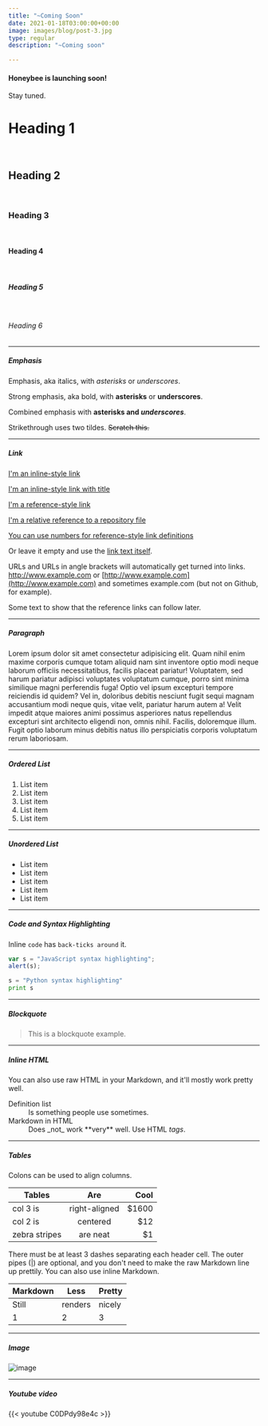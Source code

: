 ```yaml
---
title: "~Coming Soon"
date: 2021-01-18T03:00:00+00:00
image: images/blog/post-3.jpg
type: regular
description: "~Coming soon"

---
```

#### Honeybee is launching soon!

Stay tuned.

# Heading 1

<br>

## Heading 2

<br>

### Heading 3

<br>

#### Heading 4

<br>

##### Heading 5

<br>

###### Heading 6

<hr>

##### Emphasis

Emphasis, aka italics, with _asterisks_ or _underscores_.

Strong emphasis, aka bold, with **asterisks** or **underscores**.

Combined emphasis with **asterisks and _underscores_**.

Strikethrough uses two tildes. ~~Scratch this.~~

<hr>

##### Link

[I'm an inline-style link](https://www.google.com)

[I'm an inline-style link with title](https://www.google.com "Google's Homepage")

[I'm a reference-style link](https://www.themefisher.com)

[I'm a relative reference to a repository file](../blob/master/LICENSE)

[You can use numbers for reference-style link definitions](https://gethugothemes.com)

Or leave it empty and use the [link text itself](https://www.getjekyllthemes.com).

URLs and URLs in angle brackets will automatically get turned into links.
http://www.example.com or [http://www.example.com](http://www.example.com) and sometimes
example.com (but not on Github, for example).

Some text to show that the reference links can follow later.

<hr>

##### Paragraph

Lorem ipsum dolor sit amet consectetur adipisicing elit. Quam nihil enim maxime corporis cumque totam aliquid nam sint inventore optio modi neque laborum officiis necessitatibus, facilis placeat pariatur! Voluptatem, sed harum pariatur adipisci voluptates voluptatum cumque, porro sint minima similique magni perferendis fuga! Optio vel ipsum excepturi tempore reiciendis id quidem? Vel in, doloribus debitis nesciunt fugit sequi magnam accusantium modi neque quis, vitae velit, pariatur harum autem a! Velit impedit atque maiores animi possimus asperiores natus repellendus excepturi sint architecto eligendi non, omnis nihil. Facilis, doloremque illum. Fugit optio laborum minus debitis natus illo perspiciatis corporis voluptatum rerum laboriosam.

<hr>

##### Ordered List

1. List item
2. List item
3. List item
4. List item
5. List item

<hr>

##### Unordered List

* List item
* List item
* List item
* List item
* List item

<hr>

##### Code and Syntax Highlighting

Inline `code` has `back-ticks around` it.

```javascript
var s = "JavaScript syntax highlighting";
alert(s);
```

```python
s = "Python syntax highlighting"
print s
```

<hr>

##### Blockquote

> This is a blockquote example.

<hr>

##### Inline HTML

You can also use raw HTML in your Markdown, and it'll mostly work pretty well.

<dl>
<dt>Definition list</dt>
<dd>Is something people use sometimes.</dd>

<dt>Markdown in HTML</dt>
<dd>Does _not_ work **very** well. Use HTML <em>tags</em>.</dd>
</dl>

<hr>

##### Tables

Colons can be used to align columns.

| Tables | Are | Cool |
| --- | :---: | ---: |
| col 3 is | right-aligned | $1600 |
| col 2 is | centered | $12 |
| zebra stripes | are neat | $1 |

There must be at least 3 dashes separating each header cell.
The outer pipes (|) are optional, and you don't need to make the
raw Markdown line up prettily. You can also use inline Markdown.

| Markdown | Less | Pretty |
| --- | --- | --- |
| Still | renders | nicely |
| 1 | 2 | 3 |

<hr>

##### Image

![image](../../images/blog/post-6.jpg)

<hr>

##### Youtube video

{{< youtube C0DPdy98e4c >}}